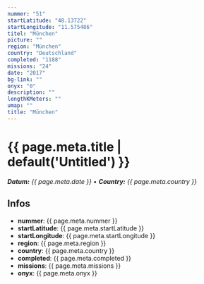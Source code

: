 ```yaml
---
nummer: "51"
startLatitude: "48.13722"
startLongitude: "11.575486"
titel: "München"
picture: ""
region: "München"
country: "Deutschland"
completed: "1188"
missions: "24"
date: "2017"
bg-link: ""
onyx: "0"
description: ""
lengthKMeters: ""
umap: ""
title: "München"
---
```

# {{ page.meta.title | default('Untitled') }}

_**Datum:** {{ page.meta.date }} • **Country:** {{ page.meta.country }}_

## Infos
- **nummer**: {{ page.meta.nummer }}
- **startLatitude**: {{ page.meta.startLatitude }}
- **startLongitude**: {{ page.meta.startLongitude }}
- **region**: {{ page.meta.region }}
- **country**: {{ page.meta.country }}
- **completed**: {{ page.meta.completed }}
- **missions**: {{ page.meta.missions }}
- **onyx**: {{ page.meta.onyx }}
